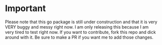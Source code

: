 # Important
Please note that this go package is still under construction and that it is very VERY buggy and messy right now.  I am only releasing this because I am very tired to test right now.  If you want to contribute, fork this repo and dick around with it.  Be sure to make a PR if you want me to add those changes.

